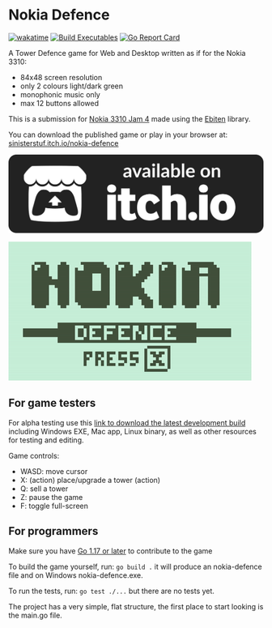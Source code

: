 # Nokia Defence

[![wakatime](https://wakatime.com/badge/user/18d7ce54-3227-40ce-a6ef-1172c081bc75/project/2f83ac17-a267-408a-a7ab-64dff5e4b9a9.svg)](https://wakatime.com/badge/user/18d7ce54-3227-40ce-a6ef-1172c081bc75/project/2f83ac17-a267-408a-a7ab-64dff5e4b9a9) [![Build Executables](https://github.com/sinisterstuf/nokia-defence/actions/workflows/build.yml/badge.svg)](https://github.com/sinisterstuf/nokia-defence/actions/workflows/build.yml) [![Go Report Card](https://goreportcard.com/badge/github.com/sinisterstuf/nokia-defence)](https://goreportcard.com/report/github.com/sinisterstuf/nokia-defence)

A Tower Defence game for Web and Desktop written as if for the Nokia 3310:

- 84x48 screen resolution
- only 2 colours light/dark green
- monophonic music only
- max 12 buttons allowed

This is a submission for [Nokia 3310 Jam 4](https://itch.io/jam/nokiajam4) made using the [Ebiten](https://ebiten.org/) library.

You can download the published game or play in your browser at: [sinisterstuf.itch.io/nokia-defence][itchio-link]

[![Play on itch.io](artwork/itchio-badge.svg)][itchio-link]

[![Screen recording of actual gameplay](artwork/game-preview.gif)][itchio-link]

## For game testers

For alpha testing use this [link to download the latest development build][nightly-link] including Windows EXE, Mac app, Linux binary, as well as other resources for testing and editing.

Game controls:
- WASD: move cursor
- X: (action) place/upgrade a tower (action)
- Q: sell a tower
- Z: pause the game
- F: toggle full-screen

## For programmers

Make sure you have [Go 1.17 or later](https://go.dev/) to contribute to the game

To build the game yourself, run: `go build .` it will produce an nokia-defence file and on Windows nokia-defence.exe.

To run the tests, run: `go test ./...` but there are no tests yet.

The project has a very simple, flat structure, the first place to start looking is the main.go file.

[nightly-link]: https://nightly.link/sinisterstuf/nokia-defence/workflows/build/main/nokia-defence-bundle.zip
[itchio-link]: https://sinisterstuf.itch.io/nokia-defence

